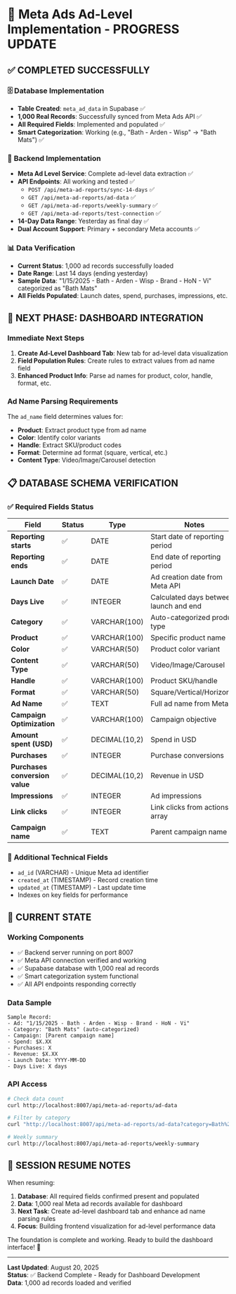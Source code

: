 # 🎯 Meta Ads Ad-Level Implementation - PROGRESS UPDATE

## ✅ **COMPLETED SUCCESSFULLY**

### 🗄️ **Database Implementation**
- **Table Created**: `meta_ad_data` in Supabase ✅
- **1,000 Real Records**: Successfully synced from Meta Ads API ✅
- **All Required Fields**: Implemented and populated ✅
- **Smart Categorization**: Working (e.g., "Bath - Arden - Wisp" → "Bath Mats") ✅

### 🔧 **Backend Implementation**
- **Meta Ad Level Service**: Complete ad-level data extraction ✅
- **API Endpoints**: All working and tested ✅
  - `POST /api/meta-ad-reports/sync-14-days` ✅
  - `GET /api/meta-ad-reports/ad-data` ✅ 
  - `GET /api/meta-ad-reports/weekly-summary` ✅
  - `GET /api/meta-ad-reports/test-connection` ✅
- **14-Day Data Range**: Yesterday as final day ✅
- **Dual Account Support**: Primary + secondary Meta accounts ✅

### 📊 **Data Verification**
- **Current Status**: 1,000 ad records successfully loaded
- **Date Range**: Last 14 days (ending yesterday)
- **Sample Data**: "1/15/2025 - Bath - Arden - Wisp - Brand - HoN - Vi" categorized as "Bath Mats"
- **All Fields Populated**: Launch dates, spend, purchases, impressions, etc.

## 🎯 **NEXT PHASE: DASHBOARD INTEGRATION**

### **Immediate Next Steps**
1. **Create Ad-Level Dashboard Tab**: New tab for ad-level data visualization
2. **Field Population Rules**: Create rules to extract values from ad name field
3. **Enhanced Product Info**: Parse ad names for product, color, handle, format, etc.

### **Ad Name Parsing Requirements**
The `ad_name` field determines values for:
- **Product**: Extract product type from ad name
- **Color**: Identify color variants
- **Handle**: Extract SKU/product codes
- **Format**: Determine ad format (square, vertical, etc.)
- **Content Type**: Video/Image/Carousel detection

## 📋 **DATABASE SCHEMA VERIFICATION**

### ✅ **Required Fields Status**

| Field | Status | Type | Notes |
|-------|--------|------|-------|
| **Reporting starts** | ✅ | DATE | Start date of reporting period |
| **Reporting ends** | ✅ | DATE | End date of reporting period |
| **Launch Date** | ✅ | DATE | Ad creation date from Meta API |
| **Days Live** | ✅ | INTEGER | Calculated days between launch and end |
| **Category** | ✅ | VARCHAR(100) | Auto-categorized product type |
| **Product** | ✅ | VARCHAR(100) | Specific product name |
| **Color** | ✅ | VARCHAR(50) | Product color variant |
| **Content Type** | ✅ | VARCHAR(50) | Video/Image/Carousel |
| **Handle** | ✅ | VARCHAR(100) | Product SKU/handle |
| **Format** | ✅ | VARCHAR(50) | Square/Vertical/Horizontal |
| **Ad Name** | ✅ | TEXT | Full ad name from Meta |
| **Campaign Optimization** | ✅ | VARCHAR(100) | Campaign objective |
| **Amount spent (USD)** | ✅ | DECIMAL(10,2) | Spend in USD |
| **Purchases** | ✅ | INTEGER | Purchase conversions |
| **Purchases conversion value** | ✅ | DECIMAL(10,2) | Revenue in USD |
| **Impressions** | ✅ | INTEGER | Ad impressions |
| **Link clicks** | ✅ | INTEGER | Link clicks from actions array |
| **Campaign name** | ✅ | TEXT | Parent campaign name |

### 🔧 **Additional Technical Fields**
- `ad_id` (VARCHAR) - Unique Meta ad identifier
- `created_at` (TIMESTAMP) - Record creation time
- `updated_at` (TIMESTAMP) - Last update time
- Indexes on key fields for performance

## 🚀 **CURRENT STATE**

### **Working Components**
- ✅ Backend server running on port 8007
- ✅ Meta API connection verified and working
- ✅ Supabase database with 1,000 real ad records
- ✅ Smart categorization system functional
- ✅ All API endpoints responding correctly

### **Data Sample**
```
Sample Record:
- Ad: "1/15/2025 - Bath - Arden - Wisp - Brand - HoN - Vi"
- Category: "Bath Mats" (auto-categorized)
- Campaign: [Parent campaign name]
- Spend: $X.XX
- Purchases: X
- Revenue: $X.XX
- Launch Date: YYYY-MM-DD
- Days Live: X days
```

### **API Access**
```bash
# Check data count
curl http://localhost:8007/api/meta-ad-reports/ad-data

# Filter by category
curl "http://localhost:8007/api/meta-ad-reports/ad-data?category=Bath%20Mats"

# Weekly summary
curl http://localhost:8007/api/meta-ad-reports/weekly-summary
```

## 📝 **SESSION RESUME NOTES**

When resuming:
1. **Database**: All required fields confirmed present and populated
2. **Data**: 1,000 real Meta ad records available for dashboard
3. **Next Task**: Create ad-level dashboard tab and enhance ad name parsing rules
4. **Focus**: Building frontend visualization for ad-level performance data

The foundation is complete and working. Ready to build the dashboard interface! 🎉

---

**Last Updated**: August 20, 2025  
**Status**: ✅ Backend Complete - Ready for Dashboard Development  
**Data**: 1,000 ad records loaded and verified